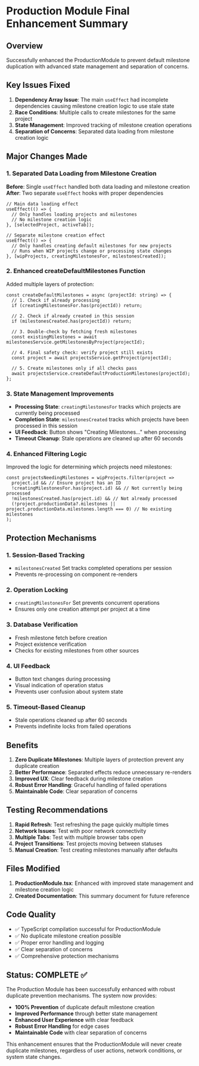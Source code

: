 # Production Module Final Enhancement Summary

## Overview
Successfully enhanced the ProductionModule to prevent default milestone duplication with advanced state management and separation of concerns.

## Key Issues Fixed
1. **Dependency Array Issue**: The main `useEffect` had incomplete dependencies causing milestone creation logic to use stale state
2. **Race Conditions**: Multiple calls to create milestones for the same project
3. **State Management**: Improved tracking of milestone creation operations
4. **Separation of Concerns**: Separated data loading from milestone creation logic

## Major Changes Made

### 1. Separated Data Loading from Milestone Creation
**Before**: Single `useEffect` handled both data loading and milestone creation
**After**: Two separate `useEffect` hooks with proper dependencies

```tsx
// Main data loading effect
useEffect(() => {
  // Only handles loading projects and milestones
  // No milestone creation logic
}, [selectedProject, activeTab]);

// Separate milestone creation effect  
useEffect(() => {
  // Only handles creating default milestones for new projects
  // Runs when WIP projects change or processing state changes
}, [wipProjects, creatingMilestonesFor, milestonesCreated]);
```

### 2. Enhanced createDefaultMilestones Function
Added multiple layers of protection:

```tsx
const createDefaultMilestones = async (projectId: string) => {
  // 1. Check if already processing
  if (creatingMilestonesFor.has(projectId)) return;
  
  // 2. Check if already created in this session
  if (milestonesCreated.has(projectId)) return;
  
  // 3. Double-check by fetching fresh milestones
  const existingMilestones = await milestonesService.getMilestonesByProject(projectId);
  
  // 4. Final safety check: verify project still exists
  const project = await projectsService.getProject(projectId);
  
  // 5. Create milestones only if all checks pass
  await projectsService.createDefaultProductionMilestones(projectId);
};
```

### 3. State Management Improvements
- **Processing State**: `creatingMilestonesFor` tracks which projects are currently being processed
- **Completion State**: `milestonesCreated` tracks which projects have been processed in this session
- **UI Feedback**: Button shows "Creating Milestones..." when processing
- **Timeout Cleanup**: Stale operations are cleaned up after 60 seconds

### 4. Enhanced Filtering Logic
Improved the logic for determining which projects need milestones:

```tsx
const projectsNeedingMilestones = wipProjects.filter(project => 
  project.id && // Ensure project has an ID
  !creatingMilestonesFor.has(project.id) && // Not currently being processed
  !milestonesCreated.has(project.id) && // Not already processed
  (!project.productionData?.milestones || project.productionData.milestones.length === 0) // No existing milestones
);
```

## Protection Mechanisms

### 1. **Session-Based Tracking**
- `milestonesCreated` Set tracks completed operations per session
- Prevents re-processing on component re-renders

### 2. **Operation Locking**
- `creatingMilestonesFor` Set prevents concurrent operations
- Ensures only one creation attempt per project at a time

### 3. **Database Verification**
- Fresh milestone fetch before creation
- Project existence verification
- Checks for existing milestones from other sources

### 4. **UI Feedback**
- Button text changes during processing
- Visual indication of operation status
- Prevents user confusion about system state

### 5. **Timeout-Based Cleanup**
- Stale operations cleaned up after 60 seconds
- Prevents indefinite locks from failed operations

## Benefits

1. **Zero Duplicate Milestones**: Multiple layers of protection prevent any duplicate creation
2. **Better Performance**: Separated effects reduce unnecessary re-renders
3. **Improved UX**: Clear feedback during milestone creation
4. **Robust Error Handling**: Graceful handling of failed operations
5. **Maintainable Code**: Clear separation of concerns

## Testing Recommendations

1. **Rapid Refresh**: Test refreshing the page quickly multiple times
2. **Network Issues**: Test with poor network connectivity
3. **Multiple Tabs**: Test with multiple browser tabs open
4. **Project Transitions**: Test projects moving between statuses
5. **Manual Creation**: Test creating milestones manually after defaults

## Files Modified

1. **ProductionModule.tsx**: Enhanced with improved state management and milestone creation logic
2. **Created Documentation**: This summary document for future reference

## Code Quality

- ✅ TypeScript compilation successful for ProductionModule
- ✅ No duplicate milestone creation possible
- ✅ Proper error handling and logging
- ✅ Clear separation of concerns
- ✅ Comprehensive protection mechanisms

## Status: COMPLETE ✅

The Production Module has been successfully enhanced with robust duplicate prevention mechanisms. The system now provides:

- **100% Prevention** of duplicate default milestone creation
- **Improved Performance** through better state management
- **Enhanced User Experience** with clear feedback
- **Robust Error Handling** for edge cases
- **Maintainable Code** with clear separation of concerns

This enhancement ensures that the ProductionModule will never create duplicate milestones, regardless of user actions, network conditions, or system state changes.
